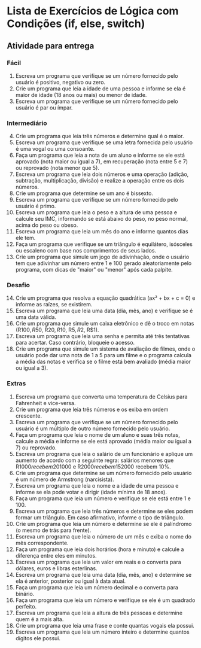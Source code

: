 # Lista de Exercícios de Lógica com Condições (if, else, switch)

## Atividade para entrega

### Fácil
1. Escreva um programa que verifique se um número fornecido pelo usuário é positivo, negativo ou zero.
2. Crie um programa que leia a idade de uma pessoa e informe se ela é maior de idade (18 anos ou mais) ou menor de idade.
3. Escreva um programa que verifique se um número fornecido pelo usuário é par ou ímpar.

### Intermediário
4. Crie um programa que leia três números e determine qual é o maior.
5. Escreva um programa que verifique se uma letra fornecida pelo usuário é uma vogal ou uma consoante.
6. Faça um programa que leia a nota de um aluno e informe se ele está aprovado (nota maior ou igual a 7), em recuperação (nota entre 5 e 7) ou reprovado (nota menor que 5).
7. Escreva um programa que leia dois números e uma operação (adição, subtração, multiplicação, divisão) e realize a operação entre os dois números.
8. Crie um programa que determine se um ano é bissexto.
9. Escreva um programa que verifique se um número fornecido pelo usuário é primo.
10. Escreva um programa que leia o peso e a altura de uma pessoa e calcule seu IMC, informando se está abaixo do peso, no peso normal, acima do peso ou obeso.
11. Escreva um programa que leia um mês do ano e informe quantos dias ele tem.
12. Faça um programa que verifique se um triângulo é equilátero, isósceles ou escaleno com base nos comprimentos de seus lados.
13. Crie um programa que simule um jogo de adivinhação, onde o usuário tem que adivinhar um número entre 1 e 100 gerado aleatoriamente pelo programa, com dicas de "maior" ou "menor" após cada palpite.

### Desafio
14. Crie um programa que resolva a equação quadrática (ax² + bx + c = 0) e informe as raízes, se existirem.
15. Escreva um programa que leia uma data (dia, mês, ano) e verifique se é uma data válida.
16. Crie um programa que simule um caixa eletrônico e dê o troco em notas (R$100, R$50, R$20, R$10, R$5, R$2, R$1).
17. Escreva um programa que leia uma senha e permita até três tentativas para acertar. Caso contrário, bloqueie o acesso.
18. Crie um programa que simule um sistema de avaliação de filmes, onde o usuário pode dar uma nota de 1 a 5 para um filme e o programa calcula a média das notas e verifica se o filme está bem avaliado (média maior ou igual a 3).

### Extras

1. Escreva um programa que converta uma temperatura de Celsius para Fahrenheit e vice-versa.
2. Crie um programa que leia três números e os exiba em ordem crescente.
3. Escreva um programa que verifique se um número fornecido pelo usuário é um múltiplo de outro número fornecido pelo usuário.
4. Faça um programa que leia o nome de um aluno e suas três notas, calcule a média e informe se ele está aprovado (média maior ou igual a 7) ou reprovado.
5. Escreva um programa que leia o salário de um funcionário e aplique um aumento de acordo com a seguinte regra: salários menores que R$1000 recebem 20% de aumento, entre R$1000 e R$2000 recebem 15%, e acima de R$2000 recebem 10%.
6. Crie um programa que determine se um número fornecido pelo usuário é um número de Armstrong (narcisista).
7. Escreva um programa que leia o nome e a idade de uma pessoa e informe se ela pode votar e dirigir (idade mínima de 18 anos).
8. Faça um programa que leia um número e verifique se ele está entre 1 e 100.
9. Escreva um programa que leia três números e determine se eles podem formar um triângulo. Em caso afirmativo, informe o tipo de triângulo.
10. Crie um programa que leia um número e determine se ele é palíndromo (o mesmo de trás para frente).
11. Escreva um programa que leia o número de um mês e exiba o nome do mês correspondente.
12. Faça um programa que leia dois horários (hora e minuto) e calcule a diferença entre eles em minutos.
13. Escreva um programa que leia um valor em reais e o converta para dólares, euros e libras esterlinas.
14. Escreva um programa que leia uma data (dia, mês, ano) e determine se ela é anterior, posterior ou igual à data atual.
15. Faça um programa que leia um número decimal e o converta para binário.
16. Faça um programa que leia um número e verifique se ele é um quadrado perfeito.
17. Escreva um programa que leia a altura de três pessoas e determine quem é a mais alta.
18. Crie um programa que leia uma frase e conte quantas vogais ela possui.
19. Escreva um programa que leia um número inteiro e determine quantos dígitos ele possui.
